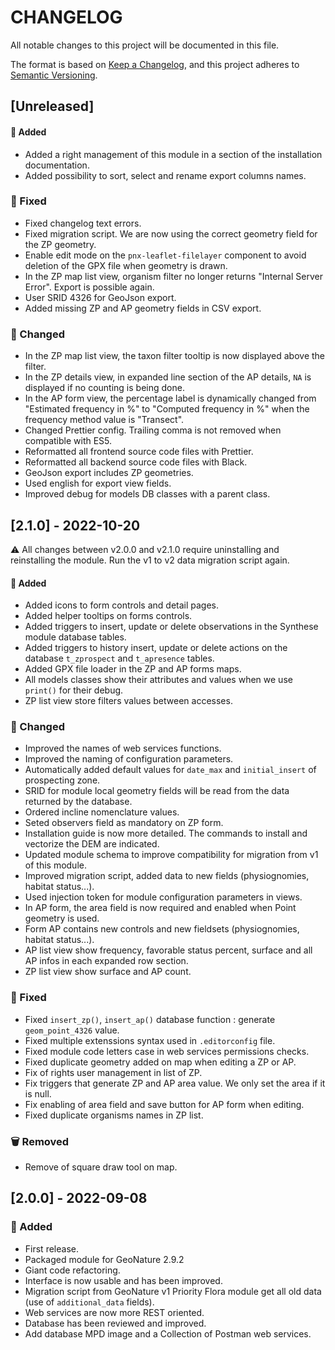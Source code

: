 # CHANGELOG

All notable changes to this project will be documented in this file.

The format is based on [Keep a Changelog](https://keepachangelog.com/en/1.0.0/),
and this project adheres to [Semantic Versioning](https://semver.org/spec/v2.0.0.html).

## [Unreleased]

#### 🚀 Added

- Added a right management of this module in a section of the installation documentation.
- Added possibility to sort, select and rename export columns names.

### 🐛 Fixed

- Fixed changelog text errors.
- Fixed migration script. We are now using the correct geometry field for the ZP geometry.
- Enable edit mode on the `pnx-leaflet-filelayer` component to avoid deletion of the GPX file when geometry is drawn.
- In the ZP map list view, organism filter no longer returns "Internal Server Error". Export is possible again.
- User SRID 4326 for GeoJson export.
- Added missing ZP and AP geometry fields in CSV export.

### 🔄 Changed

- In the ZP map list view, the taxon filter tooltip is now displayed above the filter.
- In the ZP details view, in expanded line section of the AP details, `NA` is displayed if no counting is being done.
- In the AP form view, the percentage label is dynamically changed from "Estimated frequency in %" to  "Computed frequency in %" when the frequency method value is "Transect".
- Changed Prettier config. Trailing comma is not removed  when compatible with ES5.
- Reformatted all frontend source code files with Prettier.
- Reformatted all backend source code files with Black.
- GeoJson export includes ZP geometries.
- Used english for export view fields.
- Improved debug for models DB classes with a parent class.

## [2.1.0] - 2022-10-20

⚠️ All changes between v2.0.0 and v2.1.0 require uninstalling and reinstalling the module.
Run the v1 to v2 data migration script again.

#### 🚀 Added

- Added icons to form controls and detail pages.
- Added helper tooltips on forms controls.
- Added triggers to insert, update or delete observations in the Synthese module database tables.
- Added triggers to history insert, update or delete actions on the database `t_zprospect` and `t_apresence` tables.
- Added GPX file loader in the ZP and AP forms maps.
- All models classes show their attributes and values when we use `print()` for their debug.
- ZP list view store filters values between accesses.

### 🔄 Changed

- Improved the names of web services functions.
- Improved the naming of configuration parameters.
- Automatically added default values for `date_max` and `initial_insert` of prospecting zone.
- SRID for module local geometry fields will be read from the data returned by the database.
- Ordered incline nomenclature values.
- Seted observers field as mandatory on ZP form.
- Installation guide is now more detailed. The commands to install and vectorize the DEM are indicated.
- Updated module schema to improve compatibility for migration from v1 of this module.
- Improved migration script, added data to new fields (physiognomies, habitat status...).
- Used injection token for module configuration parameters in views.
- In AP form, the area field is now required and enabled when Point geometry is used.
- Form AP contains new controls and new fieldsets (physiognomies, habitat status...).
- AP list view show frequency, favorable status percent, surface and all AP infos in each expanded row section.
- ZP list view show surface and AP count.

### 🐛 Fixed

- Fixed `insert_zp()`, `insert_ap()` database function : generate `geom_point_4326` value.
- Fixed multiple extenssions syntax used in `.editorconfig` file.
- Fixed module code letters case in web services permissions checks.
- Fixed duplicate geometry added on map when editing a ZP or AP.
- Fix of rights user management in list of ZP.
- Fix triggers that generate ZP and AP area value. We only set the area if it is null.
- Fix enabling of area field and save button for AP form when editing.
- Fixed duplicate organisms names in ZP list.

### 🗑 Removed

- Remove of square draw tool on map.

## [2.0.0] - 2022-09-08

### 🚀 Added

- First release.
- Packaged module for GeoNature 2.9.2
- Giant code refactoring.
- Interface is now usable and has been improved.
- Migration script from GeoNature v1 Priority Flora module get all old data (use of `additional_data` fields).
- Web services are now more REST oriented.
- Database has been reviewed and improved.
- Add database MPD image and a Collection of Postman web services.
